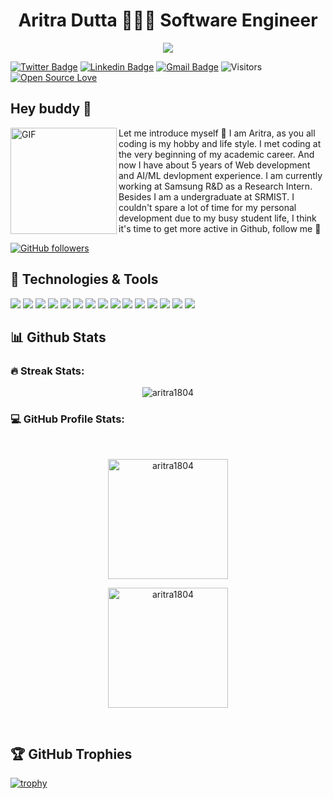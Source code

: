 <h1 align="center"> Aritra Dutta 👨🏻‍💻 Software Engineer</h1>
<p align="center">
 <a href="https://github.com/DenverCoder1/readme-typing-svg"><img src="https://readme-typing-svg.herokuapp.com?lines=Computer+Science+Student;Web+Developer;IoT%20|%20AI%20|%20ML%20Enthusiast;Cloud%20Developer;Always%20learning%20new%20things&center=true&width=500&height=50&font=georgia"></a>
</p>

[![Twitter Badge](https://img.shields.io/badge/-AritraDutta-1ca0f1?style=flat-square&labelColor=1ca0f1&logo=twitter&logoColor=white&link=https://twitter.com/AritraD30189522)](https://twitter.com/AritraD30189522) 
[![Linkedin Badge](https://img.shields.io/badge/-AritraDutta-blue?style=flat-square&logo=Linkedin&logoColor=white&link=https://www.linkedin.com/in/aritra-dutta18/)](https://www.linkedin.com/in/aritra-dutta18/) 
[![Gmail Badge](https://img.shields.io/badge/-aritradutta04@gmail.com-c14438?style=flat-square&logo=Gmail&logoColor=white&link=mailto:aritradutta04@gmail.com)](mailto:aritradutta04@gmail.com)
![Visitors](https://visitor-badge.laobi.icu/badge?page_id=aritra1804.aritra1804)
[![Open Source Love](https://badges.frapsoft.com/os/v1/open-source.svg?v=102)](https://github.com/ellerbrock/open-source-badge/)



## Hey buddy 👋

<img align="left" width="170" height="170" alt="GIF" src="https://media.giphy.com/media/llarwdtFqG63IlqUR1/source.gif" />

Let me introduce myself :slightly_smiling_face: I am Aritra, as you all coding is my hobby and life style. I met coding at the very beginning of my academic career. And now I have about 5 years of Web development and AI/ML devlopment experience. I am currently working at Samsung R&D as a Research Intern. Besides I am a undergraduate at SRMIST. I couldn't spare a lot of time for my personal development due to my busy student life, I think it's time to get more active in Github, follow me :metal: 
  
[![GitHub followers](https://img.shields.io/github/followers/aritra1804?label=Follow&style=social)](https://github.com/aritra1804/?tab=follow)



## 🔧 Technologies & Tools

![](https://img.shields.io/badge/Python-3776AB?style=for-the-badge&logo=python&logoColor=white)
![](https://img.shields.io/badge/TensorFlow-FF6F00?style=for-the-badge&logo=TensorFlow&logoColor=white)
![](https://img.shields.io/badge/HTML5-E34F26?style=for-the-badge&logo=html5&logoColor=white)
![](https://img.shields.io/badge/CSS3-1572B6?style=for-the-badge&logo=css3&logoColor=white)
![](https://img.shields.io/badge/JavaScript-323330?style=for-the-badge&logo=javascript&logoColor=F7DF1E)
![](https://img.shields.io/badge/C-00599C?style=for-the-badge&logo=c&logoColor=white)
![](https://img.shields.io/badge/C%2B%2B-00599C?style=for-the-badge&logo=c%2B%2B&logoColor=white)
![](https://img.shields.io/badge/MySQL-005C84?style=for-the-badge&logo=mysql&logoColor=white)
![](https://img.shields.io/badge/MongoDB-4EA94B?style=for-the-badge&logo=mongodb&logoColor=white)
![](https://img.shields.io/badge/React-20232A?style=for-the-badge&logo=react&logoColor=61DAFB)
![](https://img.shields.io/badge/Django-092E20?style=for-the-badge&logo=django&logoColor=green)
![](https://img.shields.io/badge/Docker-2CA5E0?style=for-the-badge&logo=docker&logoColor=white)
![](https://img.shields.io/badge/Amazon_AWS-FF9900?style=for-the-badge&logo=amazonaws&logoColor=white)
![](https://img.shields.io/badge/Google_Cloud-4285F4?style=for-the-badge&logo=google-cloud&logoColor=white)
![](https://img.shields.io/badge/microsoft%20azure-0089D6?style=for-the-badge&logo=microsoft-azure&logoColor=white)

## 📊 Github Stats 

### <b>🔥 Streak Stats:</b>

<p align="center"><img align="center" src="https://github-readme-streak-stats.herokuapp.com/?user=aritra1804&theme=algolia" alt="aritra1804" /></p>


### <b>💻 GitHub Profile Stats:</b>
  <br/>
  <p align="center">
    <a href="https://github.com/aritra1804"><img align="center" src="https://github-readme-stats.vercel.app/api?username=aritra1804&show_icons=true&locale=en&theme=algolia" alt="aritra1804" height="192px"/></a>
	</p>
	<p  align="center">
	  <img src="https://github-readme-stats.vercel.app/api/top-langs?username=aritra1804&show_icons=true&locale=en&layout=compact&theme=algolia" alt="aritra1804" height="192px"/>
	</p>
  <br/>
  



<!-- /Old Widgets -->
<!-- <div> 
  
  <p align="center">
  <b><em>GitHub Stats:</em></b> <br/>
    <img src="https://github-readme-streak-stats.herokuapp.com/?user=aritra1804" alt="GitHub Stats" /> <br/><br/>
  
</div>


![My github status](https://github-readme-stats.vercel.app/api?username=aritra1804&show_icons=true&include_all_commits=true)
![Top Langs](https://github-readme-stats.vercel.app/api/top-langs/?username=aritra1804&layout=compact)

 -->
 
 
## 🏆 GitHub Trophies

[![trophy](https://github-profile-trophy.vercel.app/?username=aritra1804&theme=nord&column=7)](https://github.com/aritra1804/github-profile-trophy)


